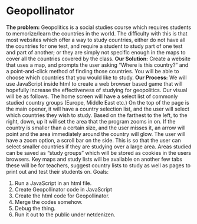 Geopollinator
=============

**The problem:**
 	Geopolitics is a social studies course which requires students to memorize/learn the countries in the world. The difficulty with this is that most websites which offer a way to study countries, either do not have all the countries for one test, and require a student to study part of one test and part of another; or they are simply not specific enough in the maps to cover all the countries covered by the class.
**Our Solution:**
	Create a website that uses a map, and prompts the user asking “Where is this country?” and a point-and-click method of finding those countries. You will be able to choose which countries that you would like to study. 
**Our Process:**
	We will use JavaScript inside html to create a web browser based game that will hopefully increase the effectiveness of studying for geopolitics.
Our visual will be as follows. The home screen will have a select list of commonly studied country groups (Europe, Middle East etc.) On the top of the page is the main opener, it will have a country selection list, and the user will select which countries they wish to study. Based on the farthest to the left, to the right, down, up it will set the area that the program zooms in on. If the country is smaller than a certain size, and the user misses it, an arrow will point and the area immediately around the country will glow. The user will have a zoom option, a scroll bar on the side. This is so that the user can select smaller countries if they are studying over a large area. Areas studied can be saved as “study groups” which will be stored as cookies in the users browsers. Key maps and study lists will be available on another few tabs these will be for teachers, suggest country lists to study as well as pages to print out and test their students on.
Goals:
1. Run a JavaScript in an html file.
2.  Create Geopollinator code in JavaScript
3. Create the html code for Geopollinator.
4. Merge the codes somehow.
5. Debug the thing.
6. Run it out to the public under netdenizen.
